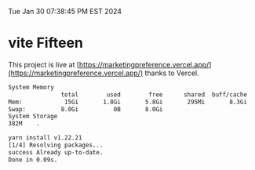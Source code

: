 Tue Jan 30 07:38:45 PM EST 2024

# vite Fifteen


This project is live at [https://marketingpreference.vercel.app/](https://marketingpreference.vercel.app/) thanks to Vercel.

```bash
System Memory
               total        used        free      shared  buff/cache   available
Mem:            15Gi       1.8Gi       5.8Gi       295Mi       8.3Gi        13Gi
Swap:          8.0Gi          0B       8.0Gi
System Storage
382M	.
```
```bash
yarn install v1.22.21
[1/4] Resolving packages...
success Already up-to-date.
Done in 0.09s.
```
